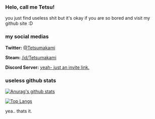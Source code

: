 ### Helo, call me Tetsu!

you just find useless shit but it's okay if you are so bored and visit my github site :D

### my social medias

**Twitter:** [@Tetsumakami](https://twitter.com/Tetsumakami)

**Steam:** [/id/Tetsumakami](https://steamcommunity.com/id/Tetsumakami)

**Discord Server:** [yeah- just an invite link.](https://discord.gg/M5JBd7d)

### useless github stats 
[![Anurag's github stats](https://github-readme-stats.vercel.app/api?username=Tetsumakami&theme=material-palenight&hide=contribs,prs)](https://github.com/anuraghazra/github-readme-stats)


[![Top Langs](https://github-readme-stats.vercel.app/api/top-langs/?username=Tetsumakami&layout=compact&show_icons=true&theme=material-palenight)](https://github.com/anuraghazra/github-readme-stats)

yea.. thats it.
